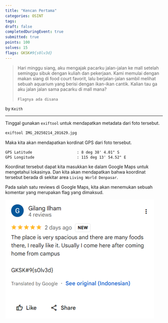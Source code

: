 ```yaml
---
title: "Kencan Pertama"
categories: OSINT
tags: 
draft: false
completedDuringEvent: true
submitted: true
points: 100
solves: 15
flags: GKSK#9{s0lv3d}
---
```

> Hari minggu siang, aku mengajak pacarku jalan-jalan ke mall setelah seminggu sibuk dengan kuliah dan pekerjaan. Kami memulai dengan makan siang di food court favorit, lalu berjalan-jalan sambil melihat sebuah aquarium yang berisi dengan ikan-ikan cantik. Kalian tau ga aku jalan jalan sama pacarku di mall mana?
>
> `Flagnya ada disana`

by `Keith`

---

Tinggal gunakan `exiftool` untuk mendapatkan metadata dari foto tersebut.

```bash
exiftool IMG_20250214_201629.jpg
```

Maka kita akan mendapatkan kordinat GPS dari foto tersebut.

```
GPS Latitude                    : 8 deg 38' 4.01" S
GPS Longitude                   : 115 deg 13' 54.52" E
```

Koordinat tersebut dapat kita masukkan ke dalam Google Maps untuk mengetahui lokasinya. Dan kita akan mendapatkan bahwa koordinat tersebut berada di sekitar area `Living World Denpasar`.

Pada salah satu reviews di Google Maps, kita akan menemukan sebuah komentar yang merupakan flag yang dimaksud.

![alt text](image.png)
